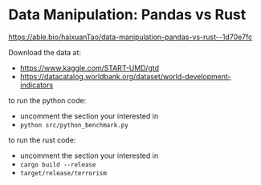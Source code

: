 # Data Manipulation: Pandas vs Rust

https://able.bio/haixuanTao/data-manipulation-pandas-vs-rust--1d70e7fc

Download the data at:
- https://www.kaggle.com/START-UMD/gtd
- https://datacatalog.worldbank.org/dataset/world-development-indicators

to run the python code:
- uncomment the section your interested in
- `python src/python_benchmark.py`

to run the rust code:
- uncomment the section your interested in
- `cargo build --release`
- `target/release/terrorism`

